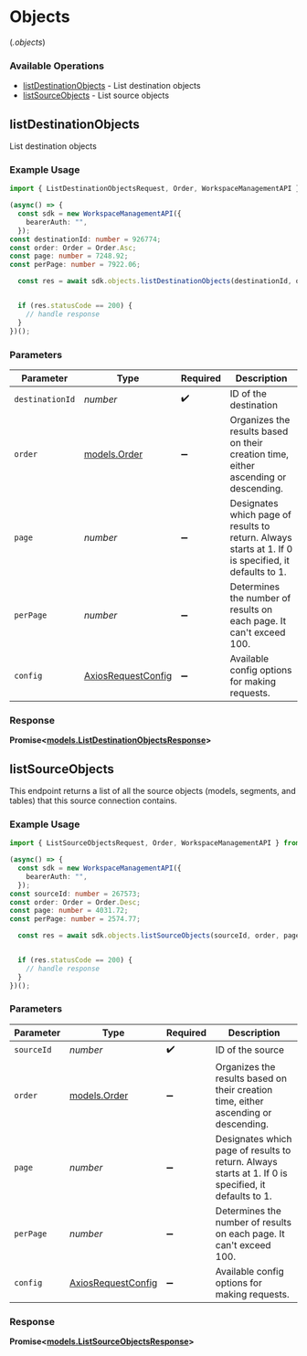 # Objects
(*.objects*)

### Available Operations

* [listDestinationObjects](#listdestinationobjects) - List destination objects
* [listSourceObjects](#listsourceobjects) - List source objects

## listDestinationObjects

List destination objects

### Example Usage

```typescript
import { ListDestinationObjectsRequest, Order, WorkspaceManagementAPI } from "Workspace-Management-API";

(async() => {
  const sdk = new WorkspaceManagementAPI({
    bearerAuth: "",
  });
const destinationId: number = 926774;
const order: Order = Order.Asc;
const page: number = 7248.92;
const perPage: number = 7922.06;

  const res = await sdk.objects.listDestinationObjects(destinationId, order, page, perPage);


  if (res.statusCode == 200) {
    // handle response
  }
})();
```

### Parameters

| Parameter                                                                                            | Type                                                                                                 | Required                                                                                             | Description                                                                                          |
| ---------------------------------------------------------------------------------------------------- | ---------------------------------------------------------------------------------------------------- | ---------------------------------------------------------------------------------------------------- | ---------------------------------------------------------------------------------------------------- |
| `destinationId`                                                                                      | *number*                                                                                             | :heavy_check_mark:                                                                                   | ID of the destination                                                                                |
| `order`                                                                                              | [models.Order](../../models/shared/order.md)                                                         | :heavy_minus_sign:                                                                                   | Organizes the results based on their creation time, either ascending or descending.                  |
| `page`                                                                                               | *number*                                                                                             | :heavy_minus_sign:                                                                                   | Designates which page of results to return. Always starts at 1. If 0 is specified, it defaults to 1. |
| `perPage`                                                                                            | *number*                                                                                             | :heavy_minus_sign:                                                                                   | Determines the number of results on each page. It can't exceed 100.                                  |
| `config`                                                                                             | [AxiosRequestConfig](https://axios-http.com/docs/req_config)                                         | :heavy_minus_sign:                                                                                   | Available config options for making requests.                                                        |


### Response

**Promise<[models.ListDestinationObjectsResponse](../../models/operations/listdestinationobjectsresponse.md)>**


## listSourceObjects

This endpoint returns a list of all the source objects (models, segments, and tables) that this source connection contains.

### Example Usage

```typescript
import { ListSourceObjectsRequest, Order, WorkspaceManagementAPI } from "Workspace-Management-API";

(async() => {
  const sdk = new WorkspaceManagementAPI({
    bearerAuth: "",
  });
const sourceId: number = 267573;
const order: Order = Order.Desc;
const page: number = 4031.72;
const perPage: number = 2574.77;

  const res = await sdk.objects.listSourceObjects(sourceId, order, page, perPage);


  if (res.statusCode == 200) {
    // handle response
  }
})();
```

### Parameters

| Parameter                                                                                            | Type                                                                                                 | Required                                                                                             | Description                                                                                          |
| ---------------------------------------------------------------------------------------------------- | ---------------------------------------------------------------------------------------------------- | ---------------------------------------------------------------------------------------------------- | ---------------------------------------------------------------------------------------------------- |
| `sourceId`                                                                                           | *number*                                                                                             | :heavy_check_mark:                                                                                   | ID of the source                                                                                     |
| `order`                                                                                              | [models.Order](../../models/shared/order.md)                                                         | :heavy_minus_sign:                                                                                   | Organizes the results based on their creation time, either ascending or descending.                  |
| `page`                                                                                               | *number*                                                                                             | :heavy_minus_sign:                                                                                   | Designates which page of results to return. Always starts at 1. If 0 is specified, it defaults to 1. |
| `perPage`                                                                                            | *number*                                                                                             | :heavy_minus_sign:                                                                                   | Determines the number of results on each page. It can't exceed 100.                                  |
| `config`                                                                                             | [AxiosRequestConfig](https://axios-http.com/docs/req_config)                                         | :heavy_minus_sign:                                                                                   | Available config options for making requests.                                                        |


### Response

**Promise<[models.ListSourceObjectsResponse](../../models/operations/listsourceobjectsresponse.md)>**


